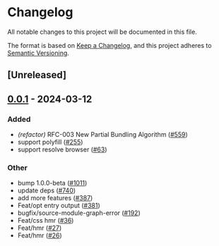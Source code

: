# Changelog
All notable changes to this project will be documented in this file.

The format is based on [Keep a Changelog](https://keepachangelog.com/en/1.0.0/),
and this project adheres to [Semantic Versioning](https://semver.org/spec/v2.0.0.html).

## [Unreleased]

## [0.0.1](https://github.com/callqh/farm/releases/tag/farmfe_testing_helpers-v0.0.1) - 2024-03-12

### Added
- *(refactor)* RFC-003 New Partial Bundling Algorithm ([#559](https://github.com/callqh/farm/pull/559))
- support polyfill ([#255](https://github.com/callqh/farm/pull/255))
- support resolve browser ([#63](https://github.com/callqh/farm/pull/63))

### Other
- bump 1.0.0-beta ([#1011](https://github.com/callqh/farm/pull/1011))
- update deps ([#740](https://github.com/callqh/farm/pull/740))
- add more features ([#387](https://github.com/callqh/farm/pull/387))
- Feat/opt entry output ([#381](https://github.com/callqh/farm/pull/381))
- bugfix/source-module-graph-error ([#192](https://github.com/callqh/farm/pull/192))
- Feat/css hmr ([#36](https://github.com/callqh/farm/pull/36))
- Feat/hmr ([#27](https://github.com/callqh/farm/pull/27))
- Feat/hmr ([#26](https://github.com/callqh/farm/pull/26))
